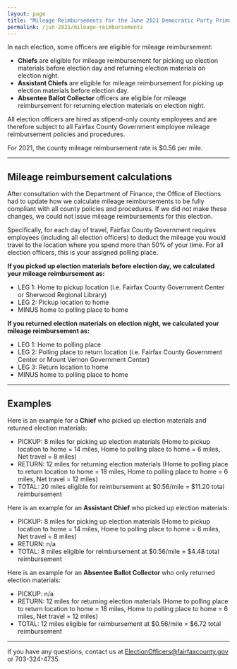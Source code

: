 ```yaml
---
layout: page
title: "Mileage Reimbursements for the June 2021 Democratic Party Primary Election"
permalink: /jun-2021/mileage-reimbursements
---
```


In each election, some officers are eligible for mileage reimbursement:

- **Chiefs** are eligible for mileage reimbursement for picking up election materials before election day and returning election materials on election night.
- **Assistant Chiefs** are eligible for mileage reimbursement for picking up election materials before election day.
- **Absentee Ballot Collector** officers are eligible for mileage reimbursement for returning election materials on election night.

All election officers are hired as stipend-only county employees and are therefore subject to all Fairfax County Government employee mileage reimbursement policies and procedures.

For 2021, the county mileage reimbursement rate is $0.56 per mile.

---

## Mileage reimbursement calculations

After consultation with the Department of Finance, the Office of Elections had to update how we calculate mileage reimbursements to be fully compliant with all county policies and procedures. If we did not make these changes, we could not issue mileage reimbursements for this election.

Specifically, for each day of travel, Fairfax County Government requires employees (including all election officers) to deduct the mileage you would travel to the location where you spend more than 50% of your time. For all election officers, this is your assigned polling place.

**If you picked up election materials before election day, we calculated your mileage reimbursement as:**
- LEG 1: Home to pickup location (i.e. Fairfax County Government Center or Sherwood Regional Library)
- LEG 2: Pickup location to home
- MINUS home to polling place to home

**If you returned election materials on election night, we calculated your mileage reimbursement as:**
- LEG 1: Home to polling place
- LEG 2: Polling place to return location (i.e. Fairfax County Government Center or Mount Vernon Government Center)
- LEG 3: Return location to home
- MINUS home to polling place to home

---

## Examples

Here is an example for a **Chief** who picked up election materials and returned election materials:
- PICKUP: 8 miles for picking up election materials (Home to pickup location to home = 14 miles, Home to polling place to home = 6 miles, Net travel = 8 miles)
- RETURN: 12 miles for returning election materials (Home to polling place to return location to home = 18 miles, Home to polling place to home = 6 miles, Net travel = 12 miles)
- TOTAL: 20 miles eligible for reimbursement at $0.56/mile = $11.20 total reimbursement

Here is an example for an **Assistant Chief** who picked up election materials:
- PICKUP: 8 miles for picking up election materials (Home to pickup location to home = 14 miles, Home to polling place to home = 6 miles, Net travel = 8 miles)
- RETURN: n/a
- TOTAL: 8 miles eligible for reimbursement at $0.56/mile = $4.48 total reimbursement

Here is an example for an **Absentee Ballot Collector** who only returned election materials:
- PICKUP: n/a
- RETURN: 12 miles for returning election materials (Home to polling place to return location to home = 18 miles, Home to polling place to home = 6 miles, Net travel = 12 miles)
- TOTAL: 12 miles eligible for reimbursement at $0.56/mile = $6.72 total reimbursement

---

If you have any questions, contact us at ElectionOfficers@fairfaxcounty.gov or 703-324-4735.
